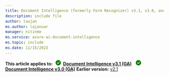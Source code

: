 ```yaml
---
title: Document Intelligence (formerly Form Recognizer) v3.1, v3.0, and v2.1 content
description: include file
author: laujan
ms.author: lajanuar
manager: nitinme
ms.service: azure-ai-document-intelligence
ms.topic: include
ms.date: 11/15/2023
---
```


**This article applies to:**![checkmark](../media/yes-icon.png) [**Document Intelligence v3.1 (GA)**](?view=doc-intel-3.1.0&preserve-view=true) ![checkmark](../media/yes-icon.png) [**Document Intelligence v3.0 (GA)**](?view=doc-intel-3.0.0&preserve-view=true) **Earlier version:** [v2.1](?view=doc-intel-2.1.0&preserve-view=true)
